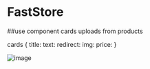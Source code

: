 # FastStore

##use component cards uploads from products 

cards {
  title:
  text:
  redirect:
  img:
  price:
}

![image](https://user-images.githubusercontent.com/90911791/205919261-d481a95d-4a1f-43c5-84ad-f5005c11750a.png)
